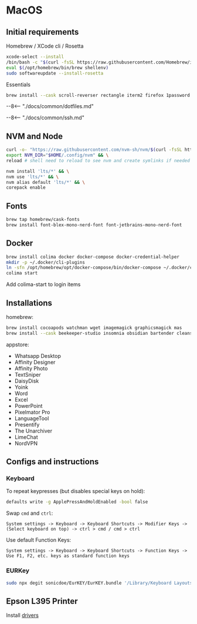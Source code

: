 # MacOS

## Initial requirements

Homebrew / XCode cli / Rosetta

```sh
xcode-select --install
/bin/bash -c "$(curl -fsSL https://raw.githubusercontent.com/Homebrew/install/master/install.sh)"
eval $(/opt/homebrew/bin/brew shellenv)
sudo softwareupdate --install-rosetta
```

Essentials

```sh
brew install --cask scroll-reverser rectangle iterm2 firefox 1password 1password-cli git gh bat exa micro jq
```

--8<-- "./docs/common/dotfiles.md"

--8<-- "./docs/common/ssh.md"

## NVM and Node

```sh title="node pt. 1"
curl -o- "https://raw.githubusercontent.com/nvm-sh/nvm/$(curl -fsSL https://api.github.com/repos/nvm-sh/nvm/releases/latest | jq -r '.tag_name')/install.sh" | bash && \
export NVM_DIR="$HOME/.config/nvm" && \
reload # shell need to reload to see nvm and create symlinks if needed
```

```sh title="node pt. 2"
nvm install 'lts/*' && \
nvm use 'lts/*' && \
nvm alias default 'lts/*' && \
corepack enable
```

## Fonts

```sh
brew tap homebrew/cask-fonts
brew install font-blex-mono-nerd-font font-jetbrains-mono-nerd-font
```

## Docker

```sh
brew install colima docker docker-compose docker-credential-helper
mkdir -p ~/.docker/cli-plugins
ln -sfn /opt/homebrew/opt/docker-compose/bin/docker-compose ~/.docker/cli-plugins/docker-compose
colima start
```

Add colima-start to login items

## Installations

homebrew:

```sh
brew install cocoapods watchman wget imagemagick graphicsmagick mas
brew install --cask beekeeper-studio insomnia obsidian bartender cleanshot discord iina imageoptim notion qbittorrent telegram google-chrome sublime-text alt-tab
```

appstore:

- Whatsapp Desktop
- Affinity Designer
- Affinity Photo
- TextSniper
- DaisyDisk
- Yoink
- Word
- Excel
- PowerPoint
- Pixelmator Pro
- LanguageTool
- Presentify
- The Unarchiver
- LimeChat
- NordVPN

## Configs and instructions

### Keyboard

To repeat keypresses (but disables special keys on hold):

```sh
defaults write -g ApplePressAndHoldEnabled -bool false
```

Swap `cmd` and `ctrl`:

```plain
System settings -> Keyboard -> Keyboard Shortcuts -> Modifier Keys -> (Select keyboard on top) -> ctrl > cmd / cmd > ctrl
```

Use default Function Keys:

```plain
System settings -> Keyboard -> Keyboard Shortcuts -> Function Keys -> Use F1, F2, etc. keys as standard function keys
```

### EURKey

```sh
sudo npx degit sonicdoe/EurKEY/EurKEY.bundle '/Library/Keyboard Layouts/EurKEY.bundle'
```

## Epson L395 Printer

Install [drivers](https://epson.com.br/Suporte/Impressoras/Impressoras-multifuncionais/Epson-L/Epson-L395/s/SPT_C11CF46301?review-filter=macOS+13.x)
